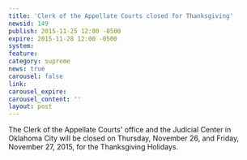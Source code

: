 ```yaml
---
title: 'Clerk of the Appellate Courts closed for Thanksgiving'
newsid: 149
publish: 2015-11-25 12:00 -0500
expire: 2015-11-28 12:00 -0500
system: 
feature: 
category: supreme
news: true
carousel: false
link: 
carousel_expire: 
carousel_content: ''
layout: post
---
```

The Clerk of the Appellate Courts' office and the Judicial Center in Oklahoma City will be closed on Thursday, November 26, and Friday, November 27, 2015, for the Thanksgiving Holidays.